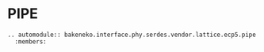 # PIPE

```{eval-rst}
.. automodule:: bakeneko.interface.phy.serdes.vendor.lattice.ecp5.pipe
  :members:
```
